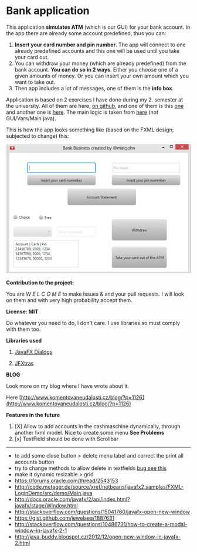 # Bank application #

This application **simulates ATM** (which is our GUI) for your bank account. In the app there are already some account predefined, thus you can: 

1.  **Insert your card number and pin number**. The app will connect to one already predefined accounts and this one will be used until you take your card out. 
2.  You can withdraw your money (which are already predefined) from the bank account. **You can do so in 2 ways**. Either you choose one of a given amounts of money. Or you can insert your own amount which you want to take out.
3.  Then app includes a lot of messages, one of them is the **info box**. 

Application is based on 2 exercises I have done during my 2. semester at the university. All of them are here, [on github](https://github.com/Johnmalc/Homeworks2), and one of them is this [one](https://github.com/Johnmalc/Homeworks2/tree/master/Aufgabe1) and another one is [here](https://github.com/Johnmalc/Homeworks2/tree/master/Aufgabe13). The main logic is taken from [here](https://github.com/Johnmalc/Homeworks2/tree/master/Aufgabe13) (not GUI/Vars/Main.java).

This is how the app looks something like (based on the FXML design; subjected to change) this:

![Design](/image.jpg)

**Contribution to the project:**

You are *W E L C O M E* to make issues & and your pull requests. I will look on them and with very high probability accept them. 

**License: MIT** 

Do whatever you need to do, I don't care. I use libraries so must comply with them too.

**Libraries used**

1. [JavaFX Dialogs](https://github.com/marcojakob/javafx-ui-sandbox/tree/master/javafx-dialogs)

2. [JFXtras](https://github.com/JFXtras/jfxtras-labs)

**BLOG**

Look more on my blog where I have wrote about it.

Here [http://www.komentovaneudalosti.cz/blog/?p=1126](http://www.komentovaneudalosti.cz/blog/?p=1126)

**Features in the future** 

1. [X] Allow to add accounts in the cashmaschine dynamically, through another fxml model. Nice to create some menu **See Problems**
2. [x] TextField should be done with Scrollbar

----------

- to add some close button > delete menu label and correct the print all accounts button
- try to change methods to allow delete in textfields [bug see this](https://forums.oracle.com/thread/2564384)
- make it dynamic resizable > grid
- https://forums.oracle.com/thread/2543153
- http://code.metager.de/source/xref/netbeans/javafx2.samples/FXML-LoginDemo/src/demo/Main.java
- http://docs.oracle.com/javafx/2/api/index.html?javafx/stage/Window.html
- http://stackoverflow.com/questions/15041760/javafx-open-new-window
- https://gist.github.com/jewelsea/1887631
- http://stackoverflow.com/questions/10486731/how-to-create-a-modal-window-in-javafx-2-1
- http://java-buddy.blogspot.cz/2012/12/open-new-window-in-javafx-2.html
